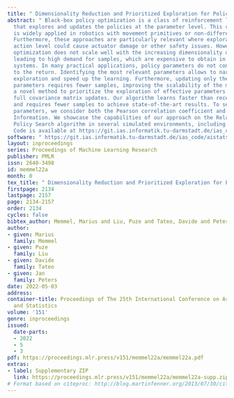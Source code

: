 ```yaml
---
title: " Dimensionality Reduction and Prioritized Exploration for Policy Search "
abstract: " Black-box policy optimization is a class of reinforcement learning algorithms
  that explores and updates the policies at the parameter level. This class of algorithms
  is widely applied in robotics with movement primitives or non-differentiable policies.
  Furthermore, these approaches are particularly relevant where exploration at the
  action level could cause actuator damage or other safety issues. However, Black-box
  optimization does not scale well with the increasing dimensionality of the policy,
  leading to high demand for samples, which are expensive to obtain in real-world
  systems. In many practical applications, policy parameters do not contribute equally
  to the return. Identifying the most relevant parameters allows to narrow down the
  exploration and speed up the learning. Furthermore, updating only the effective
  parameters requires fewer samples, improving the scalability of the method. We present
  a novel method to prioritize the exploration of effective parameters and cope with
  full covariance matrix updates. Our algorithm learns faster than recent approaches
  and requires fewer samples to achieve state-of-the-art results. To select the effective
  parameters, we consider both the Pearson correlation coefficient and the Mutual
  Information. We showcase the capabilities of our approach on the Relative Entropy
  Policy Search algorithm in several simulated environments, including robotics simulations.
  Code is available at https://git.ias.informatik.tu-darmstadt.de/ias_code/aistats2022/dr-creps. "
software: " https://git.ias.informatik.tu-darmstadt.de/ias_code/aistats2022/dr-creps "
layout: inproceedings
series: Proceedings of Machine Learning Research
publisher: PMLR
issn: 2640-3498
id: memmel22a
month: 0
tex_title: " Dimensionality Reduction and Prioritized Exploration for Policy Search "
firstpage: 2134
lastpage: 2157
page: 2134-2157
order: 2134
cycles: false
bibtex_author: Memmel, Marius and Liu, Puze and Tateo, Davide and Peters, Jan
author:
- given: Marius
  family: Memmel
- given: Puze
  family: Liu
- given: Davide
  family: Tateo
- given: Jan
  family: Peters
date: 2022-05-03
address:
container-title: Proceedings of The 25th International Conference on Artificial Intelligence
  and Statistics
volume: '151'
genre: inproceedings
issued:
  date-parts:
  - 2022
  - 5
  - 3
pdf: https://proceedings.mlr.press/v151/memmel22a/memmel22a.pdf
extras:
- label: Supplementary ZIP
  link: https://proceedings.mlr.press/v151/memmel22a/memmel22a-supp.zip
# Format based on citeproc: http://blog.martinfenner.org/2013/07/30/citeproc-yaml-for-bibliographies/
---
```

